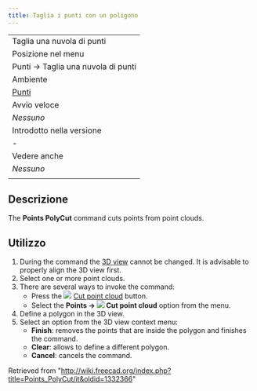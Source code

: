```yaml
---
title: Taglia i punti con un poligono
---
```

|  |
| --- |
| Taglia una nuvola di punti |
| Posizione nel menu |
| Punti → Taglia una nuvola di punti |
| Ambiente |
| [Punti](/Points_Workbench/it "Points Workbench/it") |
| Avvio veloce |
| *Nessuno* |
| Introdotto nella versione |
| - |
| Vedere anche |
| *Nessuno* |
|  |

## Descrizione

The **Points PolyCut** command cuts points from point clouds.

## Utilizzo

1. During the command the [3D view](/3D_view "3D view") cannot be changed. It is advisable to properly align the 3D view first.
2. Select one or more point clouds.
3. There are several ways to invoke the command:
   * Press the ![](/images/Points_PolyCut.svg) [Cut point cloud](/Points_PolyCut "Points PolyCut") button.
   * Select the **Points → ![](/images/Points_PolyCut.svg) Cut point cloud** option from the menu.
4. Define a polygon in the 3D view.
5. Select an option from the 3D view context menu:
   * **Finish**: removes the points that are inside the polygon and finishes the command.
   * **Clear**: allows to define a different polygon.
   * **Cancel**: cancels the command.

Retrieved from "<http://wiki.freecad.org/index.php?title=Points_PolyCut/it&oldid=1332366>"